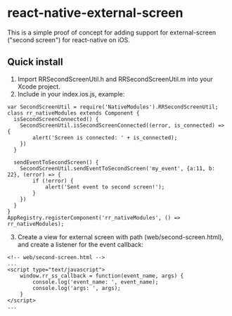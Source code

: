 # react-native-external-screen
This is a simple proof of concept for adding support for external-screen ("second screen")
for react-native on iOS.

## Quick install
1. Import RRSecondScreenUtil.h and RRSecondScreenUtil.m into your Xcode project.
2. Include in your index.ios.js, example:
```
var SecondScreenUtil = require('NativeModules').RRSecondScreenUtil;
class rr_nativeModules extends Component {
  isSecondScreenConnected() {
    SecondScreenUtil.isSecondScreenConnected((error, is_connected) => {
        alert('Screen is connected: ' + is_connected);
    })
  }
  
  sendEventToSecondScreen() {
    SecondScreenUtil.sendEventToSecondScreen('my_event', {a:11, b: 22}, (error) => {
        if (!error) {
            alert('Sent event to second screen!');
        }
    })
  }
}
AppRegistry.registerComponent('rr_nativeModules', () => rr_nativeModules);
```

3. Create a view for external screen with path (web/second-screen.html), and create a listener for the event callback:
```
<!-- web/second-screen.html -->
...
<script type="text/javascript">
    window.rr_ss_callback = function(event_name, args) {
        console.log('event_name: ', event_name);
        console.log('args: ', args);
    }
</script>
...
```



